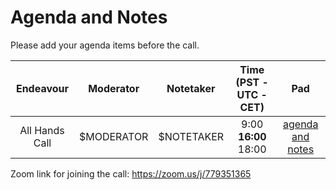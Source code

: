 # Agenda and Notes

Please add your agenda items before the call.

Endeavour      | Moderator            | Notetaker | Time (PST - UTC - CET) | Pad
:------------: | :-------------: | :-------: | :--------------------: | :----:
All Hands Call | $MODERATOR    | $NOTETAKER  | 9:00 **16:00** 18:00  | [agenda and notes]($CRYPTPAD)

Zoom link for joining the call: https://zoom.us/j/779351365
